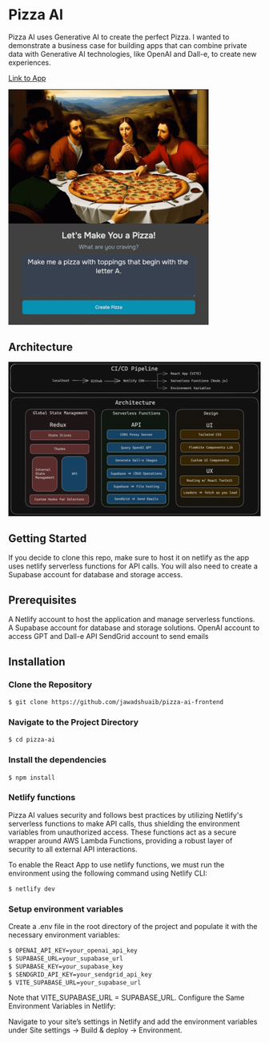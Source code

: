 # Pizza AI

Pizza AI uses Generative AI to create the perfect Pizza. I wanted to demonstrate a business case for building apps that can combine private data with Generative AI technologies, like OpenAI and Dall-e, to create new experiences.

[Link to App](https://pizza-ai.netlify.app/)

<img src="./src/assets/screenshot.gif" alt="Pizza AI App" title="Pizza AI App" width="400px"/>

## Architecture

<img src="./src/assets/architecture.png" alt="Pizza AI Architecture" title="Pizza AI Architecture" />

## Getting Started

If you decide to clone this repo, make sure to host it on netlify as the app uses netlify serverless functions for API calls.
You will also need to create a Supabase account for database and storage access.

## Prerequisites

A Netlify account to host the application and manage serverless functions.
A Supabase account for database and storage solutions.
OpenAI account to access GPT and Dall-e API
SendGrid account to send emails

## Installation

### Clone the Repository

    $ git clone https://github.com/jawadshuaib/pizza-ai-frontend

### Navigate to the Project Directory

    $ cd pizza-ai

### Install the dependencies

    $ npm install

### Netlify functions

Pizza AI values security and follows best practices by utilizing Netlify's serverless functions to make API calls, thus shielding the environment variables from unauthorized access. These functions act as a secure wrapper around AWS Lambda Functions, providing a robust layer of security to all external API interactions.

To enable the React App to use netlify functions, we must run the environment using the following command using Netlify CLI:

    $ netlify dev

### Setup environment variables

Create a .env file in the root directory of the project and populate it with the necessary environment variables:

    $ OPENAI_API_KEY=your_openai_api_key
    $ SUPABASE_URL=your_supabase_url
    $ SUPABASE_KEY=your_supabase_key
    $ SENDGRID_API_KEY=your_sendgrid_api_key
    $ VITE_SUPABASE_URL=your_supabase_url

Note that VITE_SUPABASE_URL = SUPABASE_URL. Configure the Same Environment Variables in Netlify:

Navigate to your site’s settings in Netlify and add the environment variables under Site settings -> Build & deploy -> Environment.
